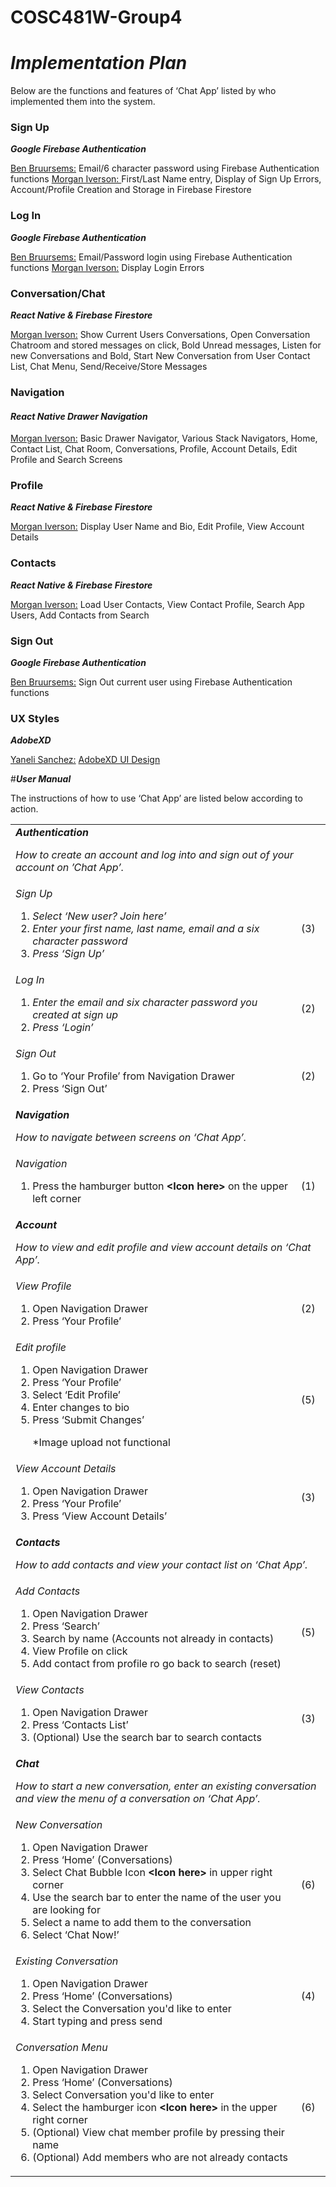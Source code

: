 # COSC481W-Group4


# ***Implementation Plan***
Below are the functions and features of ‘Chat App’ listed by who implemented them into the system.

### **Sign Up**
***Google Firebase Authentication***

<ins>Ben Bruursems:</ins> Email/6 character password using Firebase Authentication functions
<ins>Morgan Iverson: </ins> First/Last Name entry, Display of Sign Up Errors, Account/Profile Creation and Storage in Firebase Firestore

### Log In
***Google Firebase Authentication***

<ins>Ben Bruursems:</ins>  Email/Password login using  Firebase Authentication functions
<ins>Morgan Iverson:</ins> Display Login Errors

### Conversation/Chat
***React Native & Firebase Firestore***

<ins>Morgan Iverson:</ins> Show Current Users Conversations, Open Conversation Chatroom and stored messages on click, Bold Unread messages, Listen for new Conversations and Bold, Start New Conversation from User Contact List, Chat Menu, Send/Receive/Store Messages 

### Navigation
#### ***React Native Drawer Navigation***

<ins>Morgan Iverson:</ins> Basic Drawer Navigator, Various Stack Navigators, Home, Contact List, Chat Room, Conversations, Profile, Account Details, Edit Profile and Search Screens

### Profile
***React Native & Firebase Firestore***

<ins>Morgan Iverson:</ins> Display User Name and Bio, Edit Profile, View Account Details

### Contacts
***React Native & Firebase Firestore***

<ins>Morgan Iverson:</ins> Load User Contacts, View Contact Profile, Search App Users, Add Contacts from Search

### Sign Out
***Google Firebase Authentication***

<ins>Ben Bruursems:</ins> Sign Out current user using  Firebase Authentication functions

### UX Styles
***AdobeXD***

<ins>Yaneli Sanchez:</ins>  [AdobeXD UI Design](https://xd.adobe.com/view/4c2876a7-9336-45db-8ff7-44ac0d75146d-197b/)


#**_User Manual_**

The instructions of how to use ‘Chat App’ are listed below according to action. 

<table>
  <tr>
   <td colspan="2" ><strong><em>Authentication</em></strong>
<p>
<em>How to create an account and log into and sign out of your account on ’Chat App’.</em>
   </td>
  </tr>
  <tr>
   <td><em>Sign Up</em>
<ol>

<li><em>Select ‘New user? Join here’</em>

<li><em>Enter your first name, last name, email and a six character password </em>

<li><em>Press ‘Sign Up’</em>
</li>
</ol>
   </td>
   <td>(3)
   </td>
  </tr>
  <tr>
   <td><em>Log In</em>
<ol>

<li><em>Enter the email and six character password you created at sign up</em>

<li><em>Press ‘Login’</em>
</li>
</ol>
   </td>
   <td>(2)
   </td>
  </tr>
  <tr>
   <td><em>Sign Out </em>
<ol>

<li>Go to ‘Your Profile’ from Navigation Drawer

<li>Press ‘Sign Out’
</li>
</ol>
   </td>
   <td>(2)
   </td>
  </tr>
  <tr>
   <td colspan="2" ><strong><em>Navigation</em></strong>
<p>
<em>How to navigate between screens on ‘Chat App’.</em>
   </td>
  </tr>
  <tr>
   <td><em>Navigation</em>
<ol>

<li>Press the hamburger button <strong>&lt;Icon here></strong> on the upper left corner
</li>
</ol>
   </td>
   <td>(1)
   </td>
  </tr>
  <tr>
   <td colspan="2" ><strong><em>Account</em></strong>
<p>
<em>How to view and edit profile and view account details on ‘Chat App’.</em>
   </td>
  </tr>
  <tr>
   <td><em>View Profile</em>
<ol>

<li>Open Navigation Drawer

<li>Press ‘Your Profile’ 
</li>
</ol>
   </td>
   <td>(2)
   </td>
  </tr>
  <tr>
   <td><em>Edit profile</em>
<ol>

<li>Open Navigation Drawer

<li>Press ‘Your Profile’ 

<li>Select ‘Edit Profile’ 

<li>Enter changes to bio

<li>Press ‘Submit Changes’

<p>
*Image upload not functional
</li>
</ol>
   </td>
   <td>(5)
   </td>
  </tr>
  <tr>
   <td><em>View Account Details</em>
<ol>

<li>Open Navigation Drawer

<li>Press ‘Your Profile’ 

<li>Press ‘View Account Details’
</li>
</ol>
   </td>
   <td>(3)
   </td>
  </tr>
  <tr>
   <td colspan="2" ><strong><em>Contacts</em></strong>
<p>
<em>How to add contacts and view your contact list on ‘Chat App’.</em>
   </td>
  </tr>
  <tr>
   <td><em>Add Contacts</em>
<ol>

<li>Open Navigation Drawer

<li>Press ‘Search’ 

<li>Search by name (Accounts not already in contacts)

<li>View Profile on click

<li>Add contact from profile ro go back to search (reset)
</li>
</ol>
   </td>
   <td>(5)
   </td>
  </tr>
  <tr>
   <td><em>View Contacts</em>
<ol>

<li>Open Navigation Drawer

<li>Press ‘Contacts List’ 

<li>(Optional) Use the search bar to search contacts
</li>
</ol>
   </td>
   <td>(3)
   </td>
  </tr>
  <tr>
   <td colspan="2" ><strong><em>Chat</em></strong>
<p>
<em>How to start a new conversation, enter an existing conversation and view the menu of a conversation on ‘Chat App’.</em>
   </td>
  </tr>
  <tr>
   <td><em>New Conversation</em>
<ol>

<li>Open Navigation Drawer

<li>Press ‘Home’ (Conversations) 

<li>Select Chat Bubble Icon <strong>&lt;Icon here></strong> in upper right corner

<li>Use the search bar to enter the name of the user you are looking for

<li>Select a name to add them to the conversation

<li>Select ‘Chat Now!’
</li>
</ol>
   </td>
   <td>(6)
   </td>
  </tr>
  <tr>
   <td><em>Existing Conversation</em>
<ol>

<li>Open Navigation Drawer

<li>Press ‘Home’ (Conversations) 

<li>Select the Conversation you'd like to enter

<li>Start typing and press send
</li>
</ol>
   </td>
   <td>(4)
   </td>
  </tr>
  <tr>
   <td><em>Conversation Menu</em>
<ol>

<li>Open Navigation Drawer

<li>Press ‘Home’ (Conversations) 

<li>Select Conversation you'd like to enter

<li>Select the hamburger icon <strong>&lt;Icon here></strong> in the upper right corner

<li>(Optional) View chat member profile by pressing their name

<li>(Optional) Add members who are not already contacts
</li>
</ol>
   </td>
   <td>(6)
   </td>
  </tr>
</table>

